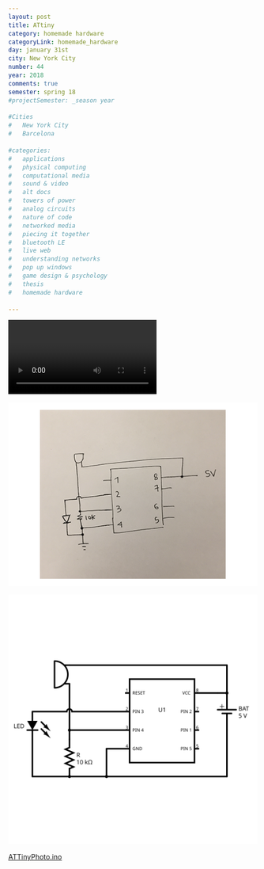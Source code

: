 ```yaml
---
layout: post
title: ATtiny
category: homemade hardware
categoryLink: homemade_hardware
day: january 31st
city: New York City
number: 44
year: 2018
comments: true
semester: spring 18
#projectSemester: _season year

#Cities
#	New York City
#	Barcelona

#categories:
#	applications
#	physical computing 
#	computational media 
#	sound & video 
#	alt docs
#	towers of power 
#	analog circuits 
#	nature of code
#	networked media
#	piecing it together
#	bluetooth LE
#	live web
#	understanding networks
#	pop up windows
#	game design & psychology
#	thesis
#	homemade hardware

---
```

<video class="v_512" controls="false" autoplay="autoplay">
<source src="https://graupuche.info/video/44_3.mp4" type="video/mp4" />
</video>

![schematic](/img/thumnailsBlog/44_4.png)

![schematic](/img/thumnailsBlog/44_2.svg)

[ATTinyPhoto.ino](https://static.notion-static.com/53db58eb-ea59-483b-97bf-2da499b6d741/ATTinyPhoto.ino)